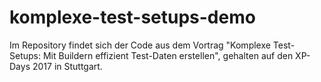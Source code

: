 # komplexe-test-setups-demo
Im Repository findet sich der Code aus dem Vortrag "Komplexe Test-Setups: Mit Buildern effizient Test-Daten erstellen", gehalten auf den XP-Days 2017 in Stuttgart.
